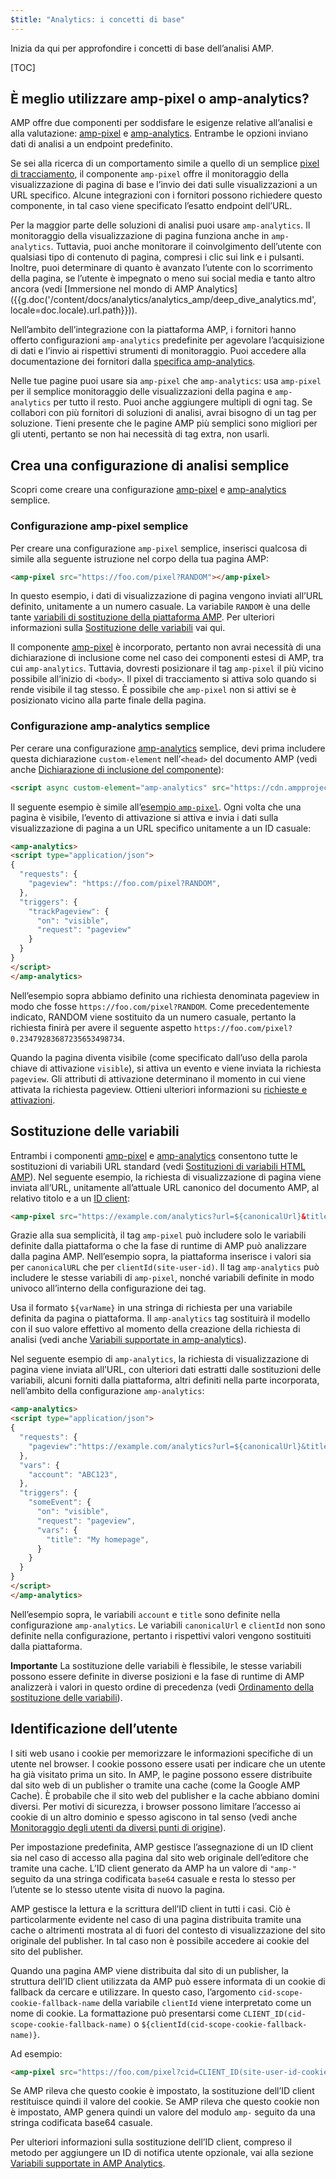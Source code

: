 ```yaml
---
$title: "Analytics: i concetti di base"
---
```


Inizia da qui per approfondire i concetti di base dell’analisi AMP.

[TOC]

## È meglio utilizzare amp-pixel o amp-analytics?

AMP offre due componenti per soddisfare le esigenze relative all’analisi e alla valutazione:
[amp-pixel](/it/docs/reference/components/amp-pixel.html) e
[amp-analytics](/it/docs/reference/components/amp-analytics.html).
Entrambe le opzioni inviano dati di analisi a un endpoint predefinito.

Se sei alla ricerca di un comportamento simile a quello di un semplice
[pixel di tracciamento](https://en.wikipedia.org/wiki/Web_beacon#Implementation),
il componente `amp-pixel` offre il monitoraggio della visualizzazione di pagina di base
e l’invio dei dati sulle visualizzazioni a un URL specifico.
Alcune integrazioni con i fornitori possono richiedere questo componente,
in tal caso viene specificato l’esatto endpoint dell’URL.

Per la maggior parte delle soluzioni di analisi puoi usare `amp-analytics`.
Il monitoraggio della visualizzazione di pagina funziona anche in `amp-analytics`.
Tuttavia, puoi anche monitorare il coinvolgimento dell’utente con qualsiasi tipo di contenuto di pagina,
compresi i clic sui link e i pulsanti.
Inoltre, puoi determinare di quanto è avanzato l’utente con lo scorrimento della pagina,
se l’utente è impegnato o meno sui social media e tanto altro ancora
(vedi
[Immersione nel mondo di AMP Analytics]({{g.doc('/content/docs/analytics/analytics_amp/deep_dive_analytics.md', locale=doc.locale).url.path}})).

Nell’ambito dell’integrazione con la piattaforma AMP,
i fornitori hanno offerto configurazioni `amp-analytics` predefinite
per agevolare l’acquisizione di dati e l’invio ai rispettivi strumenti di monitoraggio.
Puoi accedere alla documentazione dei fornitori dalla
[specifica amp-analytics](/it/docs/reference/components/amp-analytics.html).

Nelle tue pagine puoi usare sia `amp-pixel` che `amp-analytics`:
usa `amp-pixel` per il semplice monitoraggio delle visualizzazioni della pagina
e `amp-analytics` per tutto il resto.
Puoi anche aggiungere multipli di ogni tag.
Se collabori con più fornitori di soluzioni di analisi,
avrai bisogno di un tag per soluzione.
Tieni presente che le pagine AMP più semplici sono migliori per gli utenti,
pertanto se non hai necessità di tag extra, non usarli.

## Crea una configurazione di analisi semplice

Scopri come creare una configurazione [amp-pixel](/it/docs/reference/components/amp-pixel.html) e [amp-analytics](/it/docs/reference/components/amp-analytics.html) semplice.

### Configurazione amp-pixel semplice

Per creare una configurazione `amp-pixel` semplice,
inserisci qualcosa di simile alla seguente istruzione nel corpo della tua pagina AMP:

```html
<amp-pixel src="https://foo.com/pixel?RANDOM"></amp-pixel>
```

In questo esempio,
i dati di visualizzazione di pagina vengono inviati all’URL definito, unitamente a un numero casuale.
La variabile `RANDOM` è una delle tante
[variabili di sostituzione della piattaforma AMP](https://github.com/ampproject/amphtml/blob/master/spec/amp-var-substitutions.md).
Per ulteriori informazioni sulla
[Sostituzione delle variabili](/it/docs/analytics/analytics_basics.html#sostituzione-delle-variabili) vai qui.

Il componente [amp-pixel](/it/docs/reference/components/amp-pixel.html)
è incorporato,
pertanto non avrai necessità di una dichiarazione di inclusione come
nel caso dei componenti estesi di AMP, tra cui `amp-analytics`.
Tuttavia, dovresti posizionare il tag `amp-pixel` il più vicino possibile
all’inizio di `<body>`.
Il pixel di tracciamento si attiva solo quando si rende visibile il tag stesso.
È possibile che `amp-pixel` non si attivi se è posizionato vicino
alla parte finale della pagina.

### Configurazione amp-analytics semplice

Per cerare una configurazione
[amp-analytics](/it/docs/reference/components/amp-analytics.html) semplice,
devi prima includere questa dichiarazione `custom-element`
nell’`<head>` del documento AMP (vedi anche
[Dichiarazione di inclusione del componente](/it/docs/reference/components.html)):

```html
<script async custom-element="amp-analytics" src="https://cdn.ampproject.org/v0/amp-analytics-0.1.js"></script>
```

Il seguente esempio è simile all’[esempio `amp-pixel`](/it/docs/analytics/analytics_basics.html#configurazione-amp-pixel-semplice).
Ogni volta che una pagina è visibile,
l’evento di attivazione si attiva e
invia i dati sulla visualizzazione di pagina a un URL specifico unitamente a un ID casuale:

```html
<amp-analytics>
<script type="application/json">
{
  "requests": {
    "pageview": "https://foo.com/pixel?RANDOM",
  },
  "triggers": {
    "trackPageview": {
      "on": "visible",
      "request": "pageview"
    }
  }
}
</script>
</amp-analytics>
```

Nell’esempio sopra abbiamo definito una richiesta denominata pageview in modo che fosse `https://foo.com/pixel?RANDOM`. Come precedentemente indicato, RANDOM viene sostituito da un numero casuale, pertanto la richiesta finirà per avere il seguente aspetto `https://foo.com/pixel?0.23479283687235653498734`.

Quando la pagina diventa visibile
(come specificato dall’uso della parola chiave di attivazione `visible`),
si attiva un evento e viene inviata la richiesta `pageview`.
Gli attributi di attivazione determinano il momento in cui viene attivata la richiesta pageview.
Ottieni ulteriori informazioni su [richieste e attivazioni](/it/docs/analytics/deep_dive_analytics.html#richieste,-attivazioni-e-trasferiment).

## Sostituzione delle variabili

Entrambi i componenti [amp-pixel](/it/docs/reference/components/amp-pixel.html) e [amp-analytics](/it/docs/reference/components/amp-analytics.html)
consentono tutte le sostituzioni di variabili URL standard (vedi
[Sostituzioni di variabili HTML AMP](https://github.com/ampproject/amphtml/blob/master/spec/amp-var-substitutions.md)).
Nel seguente esempio,
la richiesta di visualizzazione di pagina viene inviata all’URL,
unitamente all’attuale URL canonico del documento AMP, al relativo titolo e a un [ID client](/it/docs/analytics/analytics_basics.html#identificazione-dell’utente):

```html
<amp-pixel src="https://example.com/analytics?url=${canonicalUrl}&title=${title}&clientId=${clientId(site-user-id)}"></amp-pixel>
```

Grazie alla sua semplicità,
il tag `amp-pixel` può includere solo le variabili definite dalla piattaforma
o che la fase di runtime di AMP può analizzare dalla pagina AMP.
Nell’esempio sopra,
la piattaforma inserisce i valori sia per
`canonicalURL` che per `clientId(site-user-id)`.
Il tag `amp-analytics` può includere le stesse variabili di `amp-pixel`,
nonché variabili definite in modo univoco all’interno della configurazione dei tag.

Usa il formato `${varName}` in una stringa di richiesta per una variabile
definita da pagina o piattaforma.
Il `amp-analytics` tag sostituirà il modello con il suo valore effettivo
al momento della creazione della richiesta di analisi (vedi anche
[Variabili supportate in amp-analytics](https://github.com/ampproject/amphtml/blob/master/extensions/amp-analytics/analytics-vars.md)).

Nel seguente esempio di `amp-analytics`,
la richiesta di visualizzazione di pagina viene inviata all’URL,
con ulteriori dati estratti dalle sostituzioni delle variabili,
alcuni forniti dalla piattaforma,
altri definiti nella parte incorporata,
nell’ambito della configurazione `amp-analytics`:

```html
<amp-analytics>
<script type="application/json">
{
  "requests": {
    "pageview":"https://example.com/analytics?url=${canonicalUrl}&title=${title}&acct=${account}&clientId=${clientId(site-user-id)}",
  },
  "vars": {
    "account": "ABC123",
  },
  "triggers": {
    "someEvent": {
      "on": "visible",
      "request": "pageview",
      "vars": {
        "title": "My homepage",
      }
    }
  }
}
</script>
</amp-analytics>
```

Nell’esempio sopra,
le variabili `account` e `title` sono definite
nella configurazione `amp-analytics`.
Le variabili `canonicalUrl` e `clientId` non sono definite nella configurazione,
pertanto i rispettivi valori vengono sostituiti dalla piattaforma.

**Importante** La sostituzione delle variabili è flessibile,
le stesse variabili possono essere definite in diverse posizioni
e la fase di runtime di AMP analizzerà i valori in questo ordine di precedenza
(vedi [Ordinamento della sostituzione delle variabili](/it/docs/analytics/deep_dive_analytics.html#ordinamento-della-sostituzione-delle-variabili)).

## Identificazione dell’utente

I siti web usano i cookie per memorizzare le informazioni specifiche di un utente nel browser.
I cookie possono essere usati per indicare che un utente ha già visitato prima un sito.
In AMP,
le pagine possono essere distribuite dal sito web di un publisher o tramite una cache
(come la Google AMP Cache).
È probabile che il sito web del publisher e la cache abbiano domini diversi.
Per motivi di sicurezza,
i browser possono limitare l’accesso ai cookie di un altro dominio e spesso agiscono in tal senso
(vedi anche
[Monitoraggio degli utenti da diversi punti di origine](https://github.com/ampproject/amphtml/blob/master/extensions/amp-analytics/cross-origin-tracking.md)).

Per impostazione predefinita,
AMP gestisce l’assegnazione di un ID client sia nel caso di accesso alla pagina dal sito web originale dell’editore che tramite una cache.
L’ID client generato da AMP ha un valore di `"amp-"`
seguito da una stringa codificata `base64` casuale e resta lo stesso
per l’utente se lo stesso utente visita di nuovo la pagina.

AMP gestisce la lettura e la scrittura dell’ID client in tutti i casi.
Ciò è particolarmente evidente nel caso di una pagina distribuita
tramite una cache o altrimenti mostrata al di fuori del contesto di visualizzazione
del sito originale del publisher.
In tal caso non è possibile accedere ai cookie del sito del publisher.

Quando una pagina AMP viene distribuita dal sito di un publisher,
la struttura dell’ID client utilizzata da AMP può essere informata di un cookie di fallback
da cercare e utilizzare.
In questo caso,
l’argomento `cid-scope-cookie-fallback-name` della variabile `clientId`
viene interpretato come un nome di cookie.
La formattazione può presentarsi come
`CLIENT_ID(cid-scope-cookie-fallback-name)` o
`${clientId(cid-scope-cookie-fallback-name)}`.

Ad esempio:

```html
<amp-pixel src="https://foo.com/pixel?cid=CLIENT_ID(site-user-id-cookie-fallback-name)"></amp-pixel>
```

Se AMP rileva che questo cookie è impostato,
la sostituzione dell’ID client restituisce quindi il valore del cookie.
Se AMP rileva che questo cookie non è impostato,
AMP genera quindi un valore del modulo `amp-` seguito
da una stringa codificata base64 casuale.

Per ulteriori informazioni sulla sostituzione dell’ID client,
compreso il metodo per aggiungere un ID di notifica utente opzionale, vai alla sezione
[Variabili supportate in AMP Analytics](https://github.com/ampproject/amphtml/blob/master/extensions/amp-analytics/analytics-vars.md).
